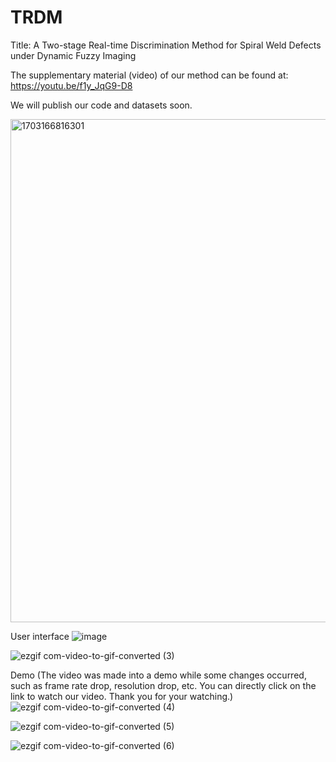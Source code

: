 # TRDM
Title: A Two-stage Real-time Discrimination Method for Spiral Weld Defects under Dynamic Fuzzy Imaging

The supplementary material (video) of our method can be found at:  https://youtu.be/f1y_JqG9-D8

We will publish our code and datasets soon.

<img width="805" alt="1703166816301" src="https://github.com/cuiwq777/TRDM/assets/154526698/d6866edd-5fcd-497d-ba7f-f48bc6f7aa1e">




User interface
![image](https://github.com/cuiwq777/TRDM/assets/154526698/8ba32b78-daa8-4d96-938e-cd9db82515b6)



![ezgif com-video-to-gif-converted (3)](https://github.com/cuiwq777/TRDM/assets/154526698/0a1213c3-5744-46c5-a2a7-6e7302359a0c)



Demo (The video was made into a demo while some changes occurred, such as frame rate drop, resolution drop, etc. You can directly click on the link to watch our video. Thank you for your watching.)
![ezgif com-video-to-gif-converted (4)](https://github.com/cuiwq777/TRDM/assets/154526698/2c2e5eab-8e9c-4ffe-943a-fc65c5512635)

![ezgif com-video-to-gif-converted (5)](https://github.com/cuiwq777/TRDM/assets/154526698/d51f12da-204e-4e10-b900-c5e48b4c1940)


![ezgif com-video-to-gif-converted (6)](https://github.com/cuiwq777/TRDM/assets/154526698/78fe3622-5036-425b-8863-e42bdb49b4bf)


